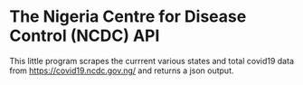 # The Nigeria Centre for Disease Control (NCDC) API
This little program scrapes the currrent various states and total covid19 data from https://covid19.ncdc.gov.ng/ and returns a json output.
